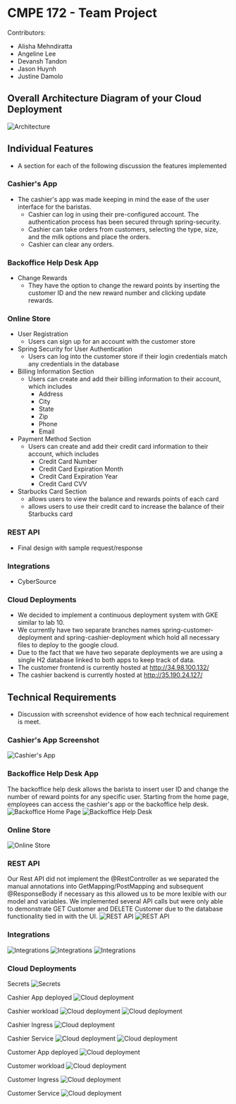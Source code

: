 # CMPE 172 - Team Project

Contributors:
* Alisha Mehndiratta 
* Angeline Lee
* Devansh Tandon
* Jason Huynh
* Justine Damolo

## Overall Architecture Diagram of your Cloud Deployment
![Architecture](/images/architecture/architecture.PNG)

## Individual Features
- A section for each of the following discussion the features implemented

### Cashier's App
- The cashier's app was made keeping in mind the ease of the user interface for the baristas. 
	- Cashier can log in using their pre-configured account. The authentication process has been secured through spring-security.
	- Cashier can take orders from customers, selecting the type, size, and the milk options and place the orders. 
	- Cashier can clear any orders.

### Backoffice Help Desk App
- Change Rewards
	- They have the option to change the reward points by inserting the customer ID and the new reward number and clicking update rewards.

### Online Store
- User Registration
	- Users can sign up for an account with the customer store
- Spring Security for User Authentication
	- Users can log into the customer store if their login credentials match any credentials in the database
- Billing Information Section
	- Users can create and add their billing information to their account, which includes
		- Address
		- City
		- State
		- Zip
		- Phone
		- Email
- Payment Method Section
	- Users can create and add their credit card information to their account, which includes
		- Credit Card Number
		- Credit Card Expiration Month
		- Credit Card Expiration Year
		- Credit Card CVV
- Starbucks Card Section
	- allows users to view the balance and rewards points of each card
	- allows users to use their credit card to increase the balance of their Starbucks card


### REST API 
- Final design with sample request/response

### Integrations
- CyberSource

### Cloud Deployments
- We decided to implement a continuous deployment system with GKE similar to lab 10.
- We currently have two separate branches names spring-customer-deployment and spring-cashier-deployment which hold all necessary files to deploy to the google cloud.
- Due to the fact that we have two separate deployments we are using a single H2 database linked to both apps to keep track of data.
- The customer frontend is currently hosted at http://34.98.100.132/ 
- The cashier backend is currently hosted at http://35.190.24.127/

## Technical Requirements
- Discussion with screenshot evidence of how each technical requirement is meet.

### Cashier's App Screenshot 
![Cashier's App](./images/cashier/cashiersapp.png)

### Backoffice Help Desk App
The backoffice help desk allows the barista to insert user ID and change the number of reward points for any specific user. Starting from the home page, employees can access the cashier's app or the backoffice help desk.
![Backoffice Home Page](./images/cashier/backofficehome.png)
![Backoffice Help Desk](./images/cashier/backOffice.png)

### Online Store
![Online Store](./images/.png)

### REST API 
Our Rest API did not implement the @RestController as we separated the manual annotations into GetMapping/PostMapping and subsequent @ResponseBody if necessary as this allowed us to be more lexible with our model and variables. We implemented several API calls but were only able to demonstrate GET Customer and DELETE Customer due to the database functionality tied in with the UI.
![REST API](./images/api/get-customer.JPG)
![REST API](./images/api/delete-customer.JPG)

### Integrations
![Integrations](./images/cybersource/cybersource1.png)
![Integrations](./images/cybersource/cybersource2.png)
![Integrations](./images/cybersource/cybersource3.png)

### Cloud Deployments
Secrets
![Secrets](./images/cashier/secrets.png)

Cashier App deployed
![Cloud deployment](./images/cashier/cashier-deployed.png)

Cashier workload
![Cloud deployment](./images/cashier/cashier-workload.png)
![Cloud deployment](./images/cashier/workload-cashier.png)

Cashier Ingress
![Cloud deployment](./images/cashier/cashier-ingress.png)

Cashier Service
![Cloud deployment](./images/cashier/cashier-service.png)
![Cloud deployment](./images/cashier/service-cashier.png)

Customer App deployed
![Cloud deployment](./images/cashier/cashier-deployed.png)

Customer workload
![Cloud deployment](./images/customerstore/workloaddeployed.png)

Customer Ingress
![Cloud deployment](./images/customerstore/ingressdeployed.png)

Customer Service
![Cloud deployment](./images/customerstore/serviceinit.png)
